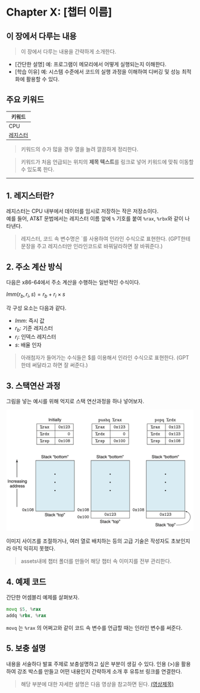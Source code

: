# Chapter X: [챕터 이름]

## 이 장에서 다루는 내용

> 이 장에서 다루는 내용을 간략하게 소개한다.

- [간단한 설명] 예: 프로그램이 메모리에서 어떻게 실행되는지 이해한다.
- [학습 이유] 예: 시스템 수준에서 코드의 실행 과정을 이해하여 디버깅 및 성능 최적화에 활용할 수 있다.

## 주요 키워드

| 키워드             |
|--------------------|
| CPU                 |
| [레지스터](#1-레지스터란)     |

> 키워드의 수가 많을 경우 열을 늘려 깔끔하게 정리한다.

> 키워드가 처음 언급되는 위치의 **제목 텍스트**를 링크로 넣어 키워드에 맞춰 이동할 수 있도록 한다.

---

## 1. 레지스터란?

레지스터는 <span tooltip="Central Processing Unit">CPU</span> 내부에서 데이터를 임시로 저장하는 작은 저장소이다.  
예를 들어, AT&T 문법에서는 레지스터 이름 앞에 `%` 기호를 붙여 `%rax`, `%rbx`와 같이 나타낸다.
> 레지스터, 코드 속 변수명은 `를 사용하여 인라인 수식으로 표현한다. (GPT한테 문장을 주고 레지스터만 인라인코드로 바꿔달라하면 잘 바꿔준다.)

## 2. 주소 계산 방식

다음은 x86-64에서 주소 계산을 수행하는 일반적인 수식이다.

$Imm(r_b, r_i, s) = r_b + r_i \times s$

각 구성 요소는 다음과 같다.

- $Imm$: <span tooltip="Immediate value">즉시 값</span>
- $r_b$: <span tooltip="Base register">기준 레지스터</span>
- $r_i$: <span tooltip="Index register">인덱스 레지스터</span>
- $s$: <span tooltip="Scale factor">배율 인자</span>
> 아래첨자가 들어가는 수식들은 $를 이용해서 인라인 수식으로 표현한다. (GPT 한테 써달라고 하면 잘 써준다.)

## 3. 스택연산 과정
그림을 넣는 예시를 위해 억지로 스택 연산과정을 하나 넣어보자.

![스택연산 과정](/assets/cs/cs_img_sample.png)

이미지 사이즈를 조절하거나, 여러 열로 배치하는 등의 고급 기술은 작성자도 초보인지라 아직 익히지 못했다.
> assets내에 챕터 폴더를 만들어 해당 챕터 속 이미지를 전부 관리한다.
## 4. 예제 코드

간단한 어셈블리 예제를 살펴보자.

```asm
movq $5, %rax
addq %rbx, %rax
```
`movq` 는 `%rax` 의 어쩌고와 같이 코드 속 변수를 언급할 때는 인라인 변수를 써준다.

## 5. 보충 설명
내용을 서술하다 발표 주제로 보충설명하고 싶은 부분이 생길 수 있다.
인용 (>)을 활용하여 강조 박스를 만들고 어떤 내용인지 간략하게 소개 후 유튜브 링크를 연결한다.
> 해당 부분에 대한 자세한 설명은 다음 영상을 참고하면 된다. [(영상제목)](www.youtube.com)
